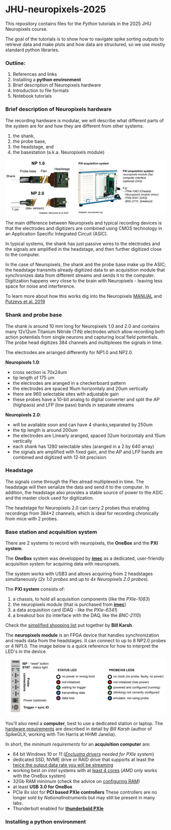 # JHU-neuropixels-2025

This repository contains files for the _Python_ tutorials in the 2025 JHU Neuropixels course. 

The goal of the tutorials is to show how to navigate spike sorting outputs to retrieve data and make plots and how data are structured, so we use mostly standard python libraries.

### Outline:

  1. References and links
  2. Installing a **python environment**
  3. Brief description of Neuropixels hardware
  4. Introduction to file formats
  5. Notebook tutorials

### Brief description of Neuropixels hardware

The recording hardware is modular, we will describe what different parts of the system are for and how they are different from other systems:
1. the shank,
2. the probe base,
3. the headstage, and
4. the basestation (a.k.a. Neuropixels module)

<img src="images/probes_illustration.png" width="900">

The main difference between Neuropixels and typical recording devices is that the electrodes and digitizers are combined using CMOS technology in an Application Specific Integrated Circuit (ASIC).

In typical systems, the shank has just passive wires to the electrodes and the signals are amplified in the headstage, and then further digitized close to the computer.

In the case of Neuropixels, the shank and the probe base make up the ASIC; the headstage transmits already digitized data to an acquisition module that synchronizes data from different streams and sends it to the computer. Digitization happens very close to the brain with Neuropixels - leaving less space for noise and interference. 

To learn more about how this works dig into the Neuropixels [MANUAL](https://www.neuropixels.org/_files/ugd/832f20_ba7f3e9e639b49809458cf64d76abdcc.pdf) and [Putzeys et al. 2019](https://ieeexplore.ieee.org/document/8846063/)

### Shank and probe base

The shank is around 10 mm long for Neuropixels 1.0 and 2.0 and contains many 12x12um Titanium Nitride (TiN) electrodes which allow recording both action potentials from single neurons and capturing local field potentials. The probe head digitizes 384 channels and multiplexes the signals in time.

The electrodes are arranged differently for NP1.0 and NP2.0.

**Neuropixels 1.0**:
 - cross section is 70x24um 
 - tip length of 175 um
 - the electrodes are aranged in a checkerboard pattern
 - the electrodes are spaced 16um horizontaly and 20um vertically
 - there are 960 selectable sites with adjustable gain
 - these probes have a 10-bit analog to digital converter and split the AP (highpass) and LFP (low pass) bands in separate streams

**Neuropixels 2.0**:
 - will be available soon and can have 4 shanks,separated by 250um
 - the tip length is around 200um
 - the electrodes are Linearly aranged, spaced 32um horizontaly and 15um vertically
 - each shank has 1280 selectable sites (aranged in a 2 by 640 array)
 - the signals are amplified with fixed gain, and the AP and LFP bands are combined and digitized with 12-bit precision.


### Headstage

The signals come through the Flex alread multiplexed in time. The headstage will then serialize the data and send it to the computer. In addition, the headstage also provides a stable source of power to the ASIC and the master clock used for digitization.

The headstage for Neuropixels 2.0 can carry 2 probes thus enabling recordings from 384*2 channels, which is ideal for recording chronically from mice with 2 probes. 

### Base station and acquisition system

There are 2 systems to record with neuropixels, the **OneBox** and the **PXI system**. 

The **OneBox** system was developped by [__imec__](https://www.neuropixels.org/system1-0) as a dedicated, user-friendly acquisition system for acquiring data with neuropixels.

The system works with USB3 and allows acquiring from 2 headstages simultaneously (_2x 1.0 probes_ and up to _4x Neuropixels 2.0 probes_). 




The **PXI system** consists of:
 1. a chassis, to hold all acquisition components (like the _PXIe-1083_)
 2. the neuropixels module (that is purchased from [__imec__](https://www.neuropixels.org/system1-0))
 3. a data acquisition card (DAQ - like the _PXIe-6341_)
 4. a breakout box (to interface with the DAQ, like the _BNC-2110_)


Check the [simplified shopping list](https://github.com/billkarsh/SpikeGLX/blob/master/Markdown/SystemRequirements_PXI.md#pxi-simplified-shopping-list) put together by __Bill Karsh__.


The **neuropixels module** is an FPGA device that handles synchronization and reads data from the headstages. It can connect to up to 8 NP2.0 probes or 4 NP1.0.
The image below is a quick reference for how to interpret the LED's in the device.

<img src="images/neuropixels_module_illustration.png" width="700">


You'll also need a **computer**, best to use a dedicated station or laptop. The [hardware requirements](https://github.com/billkarsh/SpikeGLX/blob/master/Markdown/SystemRequirements_PXI.md) are described in detail by _Bill Karsh_ (author of SpikeGLX, working with Tim Harris at HHMI Janelia).

In short, the _minimum requirements_ for an **acquisition computer**  are:

 - 64 bit Windows 10 or 11 (_[Enclustra drivers](https://billkarsh.github.io/SpikeGLX/Support/Enclustra_Win10&11.zip) needed for PXIe system_)
 - dedicated SSD, NVME drive or RAID drive that supports at least the [twice the output data rate you will be streaming](https://github.com/billkarsh/SpikeGLX/blob/master/Markdown/SystemRequirements_PXI.md#drive)
 - working best on _intel_ systems with at [least 4 cores](https://github.com/billkarsh/SpikeGLX/blob/master/Markdown/SystemRequirements_PXI.md#acquisition-cpu) (_AMD_ only works with the OneBox system)
 - 32Gb RAM minimum (check the advice on [configuring RAM](https://github.com/billkarsh/SpikeGLX/blob/master/Markdown/SystemRequirements_PXI.md#ram))
 - at least **USB 3.0 for OneBox**
 - PCIe 8x slot for **PCI based PXIe controllers** These controllers are no longer sold by _NationalInstruments_ but may still be present in many labs.
 - Thunderbolt enabled for [**thunderbold PXIe**](https://www.ni.com/en-us/shop/model/pxie-1083.html?partNumber=787026-01)

### Installing a python environment



